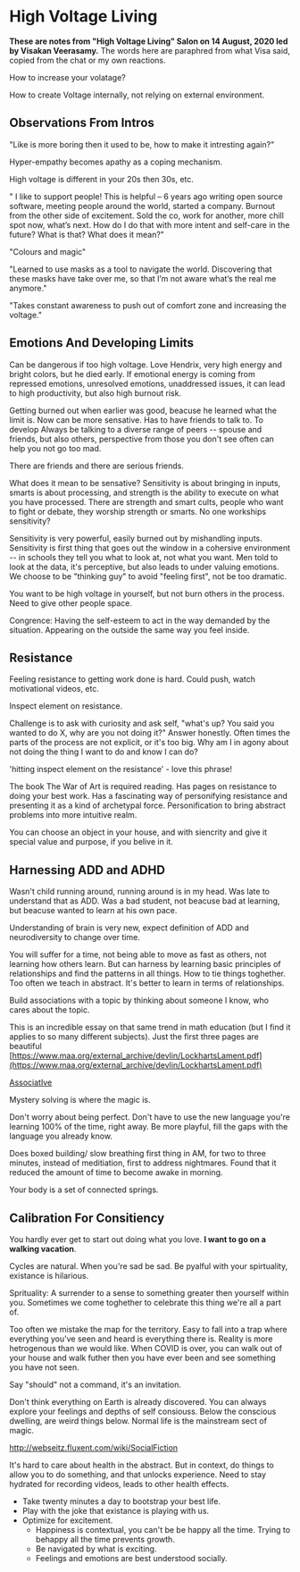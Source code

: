 # High Voltage Living

**These are notes from "High Voltage Living" Salon on 14 August, 2020 led by Visakan Veerasamy.** The words here are paraphred from what Visa said, copied from the chat or my own reactions.

How to increase your volatage?

How to create Voltage internally, not relying on external environment.

## Observations From Intros

"Like is more boring then it used to be, how to make it intresting again?"

Hyper-empathy becomes apathy as a coping mechanism.

High voltage is different in your 20s then 30s, etc.

" I like to support people! This is helpful – 6 years ago writing open source software, meeting people around the world, started a company. Burnout from the other side of excitement. Sold the co, work for another, more chill spot now, what’s next. How do I do that with more intent and self-care in the future? What is that? What does it mean?"

"Colours and magic"

"Learned to use masks as a tool to navigate the world. Discovering that these masks have take over me, so that I’m not aware what’s the real me anymore."

"Takes constant awareness to push out of comfort zone and increasing the voltage."

## Emotions And Developing Limits

Can be dangerous if too high voltage. Love Hendrix, very high energy and bright colors, but he died early. If emotional energy is coming from repressed emotions, unresolved emotions, unaddressed issues, it can lead to high productivity, but also high burnout risk.

Getting burned out when earlier was good, beacuse he learned what the limit is. Now can be more sensative. Has to have friends to talk to. To develop Always be talking to a diverse range of peers -- spouse and friends, but also others, perspective from those you don't see often can help you not go too mad.

There are friends and there are serious friends.

What does it mean to be sensative? Sensitivity is about bringing in inputs, smarts is about processing, and strength is the ability to execute on what you have processed. There are strength and smart cults, people who want to fight or debate, they worship strength or smarts. No one workships sensitivity?

Sensitivity is very powerful, easily burned out by mishandling inputs. Sensitivity is first thing that goes out the window in a cohersive environment -- in schools they tell you what to look at, not what you want. Men told to look at the data, it's perceptive, but also leads to under valuing emotions. We choose to be "thinking guy" to avoid "feeling first", not be too dramatic.

You want to be high voltage in yourself, but not burn others in the process. Need to give other people space.

Congrence: Having the self-esteem to act in the way demanded by the situation. Appearing on the outside the same way you feel inside.

## Resistance

Feeling resistance to getting work done is hard. Could push, watch motivational videos, etc.

Inspect element on resistance.

Challenge is to ask with curiosity and ask self, "what's up? You said you wanted to do X, why are you not doing it?" Answer honestly. Often times the parts of the process are not explicit, or it's too big. Why am I in agony about not doing the thing I want to do and know I can do?

'hitting inspect element on the resistance' - love this phrase!

The book The War of Art is required reading. Has pages on resistance to doing your best work. Has a fascinating way of personifying resistance and presenting it as a kind of archetypal force. Personification to bring abstract problems into more intuitive realm.

You can choose an object in your house, and with siencrity and give it special value and purpose, if you belive in it.

## Harnessing ADD and ADHD

Wasn't child running around, running around is in my head. Was late to understand that as ADD. Was a bad student, not beacuse bad at learning, but beacuse wanted to learn at his own pace.

Understanding of brain is very new, expect definition of ADD and neurodiversity to change over time.

You will suffer for a time, not being able to move as fast as others, not learning how others learn. But can harness by learning basic principles of relationships and find the patterns in all things. How to tie things toghether. Too often we teach in abstract. It's better to learn in terms of relationships.

Build associations with a topic by thinking about someone I know, who cares about the topic.

This is an incredible essay on that same trend in math education (but I find it applies to so many different subjects). Just the first three pages are beautiful [https://www.maa.org/external_archive/devlin/LockhartsLament.pdf](https://www.maa.org/external_archive/devlin/LockhartsLament.pdf)

[AssociatIve](http://webseitz.fluxent.com/wiki/AssociatIve)

Mystery solving is where the magic is.

Don't worry about being perfect. Don't have to use the new language you're learning 100% of the time, right away. Be more playful, fill the gaps with the language you already know.

Does boxed building/ slow breathing first thing in AM, for two to three minutes, instead of meditiation, first to address nightmares. Found that it reduced the amount of time to become awake in morning.

Your body is a set of connected springs.

## Calibration For Consitiency

You hardly ever get to start out doing what you love. **I want to go on a walking vacation**.

Cycles are natural. When you're sad be sad. Be pyalful with your spirtuality, existance is hilarious.

Sprituality: A surrender to a sense to something greater then yourself within you. Sometimes we come toghether to celebrate this thing we're all a part of.

Too often we mistake the map for the territory. Easy to fall into a trap where everything you've seen and heard is everything there is. Reality is more hetrogenous than we would like. When COVID is over, you can walk out of your house and walk futher then you have ever been and see something you have not seen.

Say "should" not a command, it's an invitation.

Don't think everything on Earth is already discovered. You can always explore your feelings and depths of self consiouss. Below the conscious dwelling, are weird things below. Normal life is the mainstream sect of magic.

http://webseitz.fluxent.com/wiki/SocialFiction

It's hard to care about health in the abstract. But in context, do things to allow you to do something, and that unlocks experience. Need to stay hydrated for recording videos, leads to other health effects.

- Take twenty minutes a day to bootstrap your best life.
- Play with the joke that existance is playing with us.
- Optimize for excitement.
  - Happiness is contextual, you can't be be happy all the time. Trying to behappy all the time prevents growth.
  - Be navigated by what is exciting.
  - Feelings and emotions are best understood socially.
